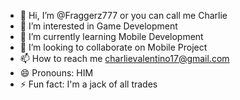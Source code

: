 - 👋 Hi, I’m @Fraggerz777 or you can call me Charlie
- 👀 I’m interested in Game Development
- 🌱 I’m currently learning Mobile Development
- 💞️ I’m looking to collaborate on Mobile Project
- 📫 How to reach me charlievalentino17@gmail.com
- 😄 Pronouns: HIM
- ⚡ Fun fact: I'm a jack of all trades

<!---
Fraggerz777/Fraggerz777 is a ✨ special ✨ repository because its `README.md` (this file) appears on your GitHub profile.
You can click the Preview link to take a look at your changes.
--->
